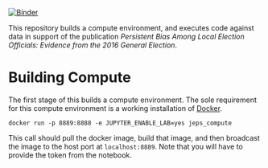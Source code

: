 [![Binder](https://mybinder.org/badge_logo.svg)](https://mybinder.org/v2/gh/d-alex-hughes/jeps-compute/cran-docker)

This repository builds a compute environment, and executes code against data in support of the publication _Persistent Bias Among Local Election Officials: Evidence from the 2016 General Election_.

# Building Compute

The first stage of this builds a compute environment. The sole requirement for this compute environment is a working installation of [Docker](https://www.docker.com).

```
docker run -p 8889:8888 -e JUPYTER_ENABLE_LAB=yes jeps_compute
```

This call should pull the docker image, build that image, and then broadcast the image to the host port at `localhost:8889`. Note that you will have to provide the token from the notebook. 
